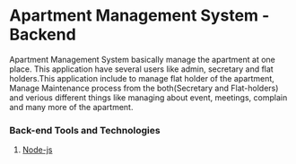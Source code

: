 Apartment Management System - Backend
=================================

Apartment Management System basically manage the apartment at one place. This application have several users like admin, secretary and flat holders.This application include to manage flat holder of the apartment, Manage Maintenance process from the both(Secretary and Flat-holders) and verious different things like managing about event, meetings, complain and many more of the apartment.

### Back-end Tools and Technologies

1) [Node-js](https://nodejs.org/en/)
